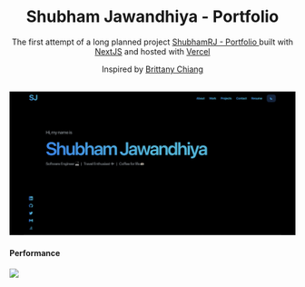 <h1 align="center">
  Shubham Jawandhiya - Portfolio
</h1>
<p align="center">
  The first attempt of a long planned project <a href="https://shubhamjawandhiya.vercel.app/" target="_blank">ShubhamRJ - Portfolio </a> built with <a href="https://nextjs.org/" target="_blank">NextJS</a> and hosted with <a href="https://vercel.com/home" target="_blank">Vercel</a>
</p>
<p align="center">
Inspired by <a href="https://brittanychiang.com/">Brittany Chiang</a>
</p>
<br />
<img src="https://github.com/ShubhamRJ/personal-portfolio/blob/main/public/images/Website.png" />
<h4>Performance </h4>
<img src="https://github.com/ShubhamRJ/personal-portfolio/blob/main/public/images/Performace.png" />